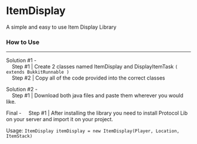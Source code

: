 # ItemDisplay
A simple and easy to use Item Display Library


### How to Use
---------
Solution #1 -  
&nbsp;&nbsp;&nbsp;&nbsp;Step #1 | Create 2 classes named ItemDisplay and DisplayItemTask `( extends BukkitRunnable )`  
&nbsp;&nbsp;&nbsp;&nbsp;Step #2 | Copy all of the code provided into the correct classes
    
Solution #2 -  
&nbsp;&nbsp;&nbsp;&nbsp;Step #1 | Download both java files and paste them wherever you would like.

Final -
&nbsp;&nbsp;&nbsp;&nbsp;Step #1 | After installing the library you need to install Protocol Lib on your server and import it on your project.
    
Usage: `ItemDisplay itemDisplay = new ItemDisplay(Player, Location, ItemStack)`
